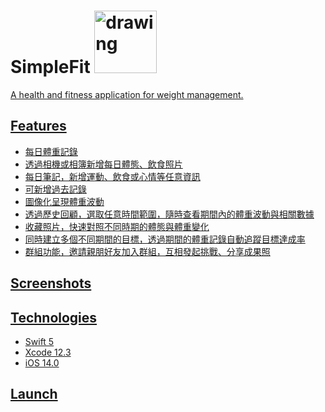# SimpleFit <a href="https://apps.apple.com/us/app/simplefit/id1546583862"><img src="https://github.com/Volorf/Badges/blob/master/App%20Store/App%20Store%20Badge.png" alt="drawing" width="100"/>
A health and fitness application for weight management.
## Features
* 每日體重記錄
* 透過相機或相簿新增每日體態、飲食照片
* 每日筆記，新增運動、飲食或心情等任意資訊
* 可新增過去記錄
* 圖像化呈現體重波動
* 透過歷史回顧，選取任意時間範圍，隨時查看期間內的體重波動與相關數據
* 收藏照片，快速對照不同時期的體態與體重變化
* 同時建立多個不同期間的目標，透過期間的體重記錄自動追蹤目標達成率
* 群組功能，邀請親朋好友加入群組，互相發起挑戰、分享成果照
## Screenshots
## Technologies
* Swift 5
* Xcode 12.3
* iOS 14.0
## Launch
<!-- Put the following at the end of README.md -->
[appstore-image]: https://github.com/Volorf/Badges/blob/master/App%20Store/App%20Store%20Badge.png
<!-- Setup URLs -->
[appstore-url]: https://apps.apple.com/us/app/simplefit/id1546583862